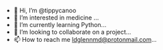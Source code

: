 - 👋 Hi, I’m @tippycanoo
- 👀 I’m interested in medicine ...
- 🌱 I’m currently learning Python...
- 💞️ I’m looking to collaborate on a project...
- 📫 How to reach me ldglennmd@protonmail.com...

<!---
tippycanoo/tippycanoo is a ✨ special ✨ repository because its `README.md` (this file) appears on your GitHub profile.
You can click the Preview link to take a look at your changes.
--->
